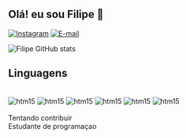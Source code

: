 ## Olá! eu sou Filipe 👋

[![Instagram](https://img.shields.io/badge/Instagram-E4405F?style=for-the-badge&logo=instagram&logoColor=white)](https://www.instagram.com/filipecostab0/)
[![E-mail](https://img.shields.io/badge/Gmail-D14836?style=for-the-badge&logo=gmail&logoColor=white)](filipy635@gmail.com)

![Filipe GitHub stats](https://github-readme-stats.vercel.app/api?username=filipesec&show_icons=true&theme=dracula)

## Linguagens

<div style="Display: inline_block"><br/>
<img align="center" alt="htm15" src="https://img.shields.io/badge/C-00599C?style=for-the-badge&logo=c&logoColor=white"/>
<img align="center" alt="htm15" src="https://img.shields.io/badge/Java-ED8B00?style=for-the-badge&logo=openjdk&logoColor=white"/>
<img align="center" alt="htm15" src="https://img.shields.io/badge/MySQL-00000F?style=for-the-badge&logo=mysql&logoColor=white"/>
<img align="center" alt="htm15" src="https://img.shields.io/badge/HTML5-E34F26?style=for-the-badge&logo=html5&logoColor=white"/>
<img align="center" alt="htm15" src="https://img.shields.io/badge/CSS3-1572B6?style=for-the-badge&logo=css3&logoColor=white"/>
<img align="center" alt="htm15" src=""/>
</div><br/>
Tentando contribuir
<br/>
Estudante de programaçao
